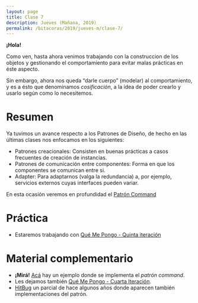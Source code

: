 ```yaml
---
layout: page
title: Clase 7
description: Jueves (Mañana, 2019)
permalink: /bitacoras/2019/jueves-m/clase-7/
---
```


**¡Hola!**

Como ven, hasta ahora venimos trabajando con la construccion de los objetos y gestionando el comportamiento para evitar malas prácticas en éste aspecto.

Sin embargo, ahora nos queda “darle cuerpo” (modelar) al comportamiento, y es a ésto que denominamos _cosificación_, a la idea de poder crearlo y usarlo según como lo necesitemos.

# Resumen

Ya tuvimos un avance respecto a los Patrones de Diseño, de hecho en las últimas clases nos enfocamos en los siguientes:

- Patrones creacionales: Consisten en buenas prácticas a casos frecuentes de creación de instancias.
- Patrones de comunicación entre componentes: Forma en que los componentes se comunican entre si.
- Adapter: Para adaptarnos (valga la redundancia) a, por ejemplo, servicios externos cuyas interfaces pueden variar.

En esta ocasión veremos en profundidad el [Patrón Command](https://github.com/dieforfree/edsebooks/blob/master/ebooks/Design%20Patterns%2C%20Elements%20of%20Reusable%20Object-Oriented%20Software.pdf)

# Práctica

- Estaremos trabajando con [Qué Me Pongo - Quinta iteración](https://docs.google.com/document/d/1wS622pMwZrDK9ilL_hEt5bBE04vKUKZILx8cIQ-aQzU/edit?usp=sharing)

# Material complementario

- **¡Mirá!** [Acá](https://docs.google.com/document/d/1-esJOhKb_yAABls-XdRrEYHzCv4yn-qqFtCu3xpgCg0/edit) hay un ejemplo donde se implementa el _patrón command_.
- Les dejamos también [Qué Me Pongo - Cuarta Iteración](https://docs.google.com/document/d/1sy9S9EeIQr8fhatKnfTCgOfjVniJDu2viI-Av0gn0xY/edit?usp=sharing).
- [HitBug](https://docs.google.com/document/d/1TngwZCctCp4qKsdw89HLUc_GLSb6mxZ7_lJTTj3TOLM/edit) un parcial de hace algunos años donde aparecen también implementaciones del patrón.
